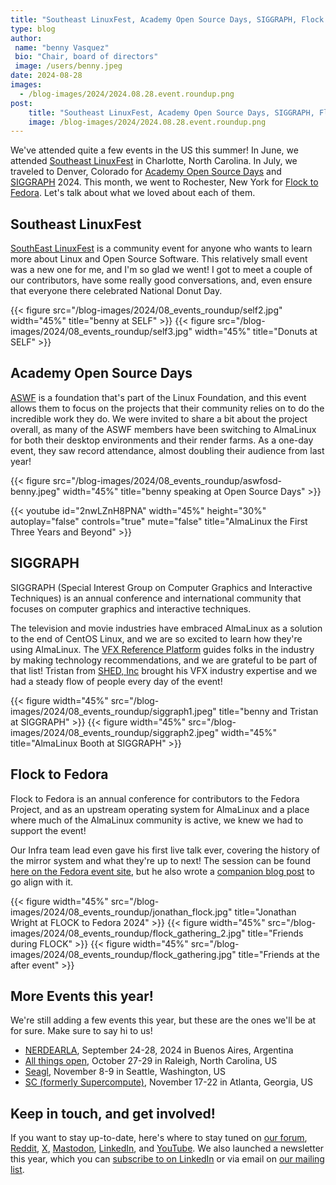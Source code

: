 ```yaml
---
title: "Southeast LinuxFest, Academy Open Source Days, SIGGRAPH, Flock to Fedora"
type: blog
author: 
 name: "benny Vasquez"
 bio: "Chair, board of directors"
 image: /users/benny.jpeg
date: 2024-08-28
images:
  - /blog-images/2024/2024.08.28.event.roundup.png
post: 
    title: "Southeast LinuxFest, Academy Open Source Days, SIGGRAPH, Flock to Fedora"
    image: /blog-images/2024/2024.08.28.event.roundup.png
---
```


We've attended quite a few events in the US this summer! In June, we attended [Southeast LinuxFest](https://southeastlinuxfest.org/) in Charlotte, North Carolina. In July, we traveled to Denver, Colorado for [Academy Open Source Days](https://events.linuxfoundation.org/open-source-days/) and [SIGGRAPH](https://s2024.siggraph.org/) 2024\. This month, we went to Rochester, New York for [Flock to Fedora](https://fedoraproject.org/flock/2024/). Let's talk about what we loved about each of them. 

## Southeast LinuxFest

[SouthEast LinuxFest](https://southeastlinuxfest.org/) is a community event for anyone who wants to learn more about Linux and Open Source Software. This relatively small event was a new one for me, and I'm so glad we went! I got to meet a couple of our contributors, have some really good conversations, and, even ensure that everyone there celebrated National Donut Day.

{{< figure src="/blog-images/2024/08_events_roundup/self2.jpg" width="45%" title="benny at SELF" >}}
{{< figure src="/blog-images/2024/08_events_roundup/self3.jpg" width="45%" title="Donuts at SELF" >}}

## Academy Open Source Days

[ASWF](https://www.aswf.io/) is a foundation that's part of the Linux Foundation, and this event allows them to focus on the projects that their community relies on to do the incredible work they do. We were invited to share a bit about the project overall, as many of the ASWF members have been switching to AlmaLinux for both their desktop environments and their render farms. As a one-day event, they saw record attendance, almost doubling their audience from last year!

{{< figure src="/blog-images/2024/08_events_roundup/aswfosd-benny.jpeg" width="45%" title="benny speaking at Open Source Days" >}}

{{< youtube id="2nwLZnH8PNA" width="45%" height="30%" autoplay="false" controls="true" mute="false" title="AlmaLinux the First Three Years and Beyond" >}}

## SIGGRAPH

SIGGRAPH (Special Interest Group on Computer Graphics and Interactive Techniques) is an annual conference and international community that focuses on computer graphics and interactive techniques.

The television and movie industries have embraced AlmaLinux as a solution to the end of CentOS Linux, and we are so excited to learn how they're using AlmaLinux. The [VFX Reference Platform](https://vfxplatform.com/) guides folks in the industry by making technology recommendations, and we are grateful to be part of that list! Tristan from [SHED, Inc](https://shedmtl.com/) brought his VFX industry expertise and we had a steady flow of people every day of the event!

{{< figure width="45%" src="/blog-images/2024/08_events_roundup/siggraph1.jpeg" title="benny and Tristan at SIGGRAPH" >}}
{{< figure width="45%" src="/blog-images/2024/08_events_roundup/siggraph2.jpeg" width="45%" title="AlmaLinux Booth at SIGGRAPH" >}}


## Flock to Fedora

Flock to Fedora is an annual conference for contributors to the Fedora Project, and as an upstream operating system for AlmaLinux and a place where much of the AlmaLinux community is active, we knew we had to support the event!

Our Infra team lead even gave his first live talk ever, covering the history of the mirror system and what they're up to next! The session can be found [here on the Fedora event site](https://cfp.fedoraproject.org/flock-2024/talk/RMUDAX/), but he also wrote a [companion blog post](https://almalinux.org/blog/2024-08-07-mirrors-1-to-400/) to go align with it.

{{< figure width="45%" src="/blog-images/2024/08_events_roundup/jonathan_flock.jpg" title="Jonathan Wright at FLOCK to Fedora 2024" >}}
{{< figure width="45%" src="/blog-images/2024/08_events_roundup/flock_gathering_2.jpg" title="Friends during FLOCK" >}}
{{< figure width="45%" src="/blog-images/2024/08_events_roundup/flock_gathering.jpg" title="Friends at the after event" >}}


## More Events this year!

We're still adding a few events this year, but these are the ones we'll be at for sure. Make sure to say hi to us!

-   [NERDEARLA](https://nerdear.la/en/), September 24-28, 2024 in Buenos Aires, Argentina
-   [All things open](http://allthingsopen.org/), October 27-29 in Raleigh, North Carolina, US
-   [Seagl](https://seagl.org/), November 8-9 in Seattle, Washington, US
-   [SC (formerly Supercompute)](http://supercomputing.org/), November 17-22 in Atlanta, Georgia, US

## Keep in touch, and get involved!

If you want to stay up-to-date, here's where to stay tuned on [our forum](https://forums.almalinux.org/), [Reddit](https://www.reddit.com/r/AlmaLinux/), [X](https://twitter.com/AlmaLinux), [Mastodon](https://fosstodon.org/@almalinux/), [LinkedIn](https://www.linkedin.com/company/80320905/), and [YouTube](https://www.youtube.com/channel/UCt9lpkqUPp1FUEi9uqVlPQA). We also launched a newsletter this year, which you can [subscribe to on LinkedIn](https://www.linkedin.com/newsletters/almalinux-news-7123058222835376128/) or via email on [our mailing list](https://lists.almalinux.org/postorius/lists/newsletters.lists.almalinux.org/).
